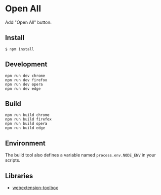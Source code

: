 # Open All

Add "Open All" button.

## Install

	$ npm install

## Development

    npm run dev chrome
    npm run dev firefox
    npm run dev opera
    npm run dev edge

## Build

    npm run build chrome
    npm run build firefox
    npm run build opera
    npm run build edge

## Environment

The build tool also defines a variable named `process.env.NODE_ENV` in your scripts. 

## Libraries

* [webextension-toolbox](https://github.com/HaNdTriX/webextension-toolbox)
